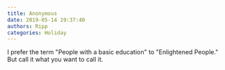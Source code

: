 ```yaml
---
title: Anonymous
date: 2019-05-14 19:37:40
authors: Ripp
categories: Holiday
---
```


 I prefer the term "People with a basic education" to "Enlightened People." But call it what you want to call it.